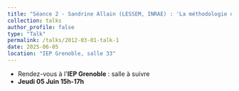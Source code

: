 ```yaml
---
title: "Séance 2 - Sandrine Allain (LESSEM, INRAE) : 'La méthodologie d’évaluation multicritères' "
collection: talks
author_profile: false
type: "Talk"
permalink: /talks/2012-03-01-talk-1
date: 2025-06-05
location: "IEP Grenoble, salle 33"
---
```



- Rendez-vous à l'**IEP Grenoble** : salle à suivre
- **Jeudi 05 Juin 15h-17h**



